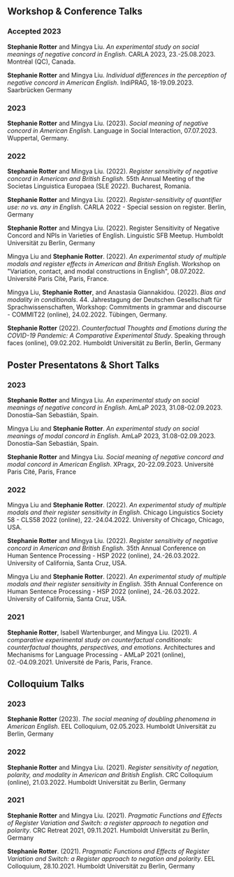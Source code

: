 
## Workshop & Conference Talks


### Accepted 2023

**Stephanie Rotter** and Mingya Liu. *An experimental study on social meanings of negative concord in English*. CARLA 2023, 23.-25.08.2023. Montréal (QC), Canada.

**Stephanie Rotter** and Mingya Liu. *Individual differences in the perception of negative concord in American English*. IndiPRAG, 18-19.09.2023. Saarbrücken Germany

### 2023

**Stephanie Rotter** and Mingya Liu. (2023). *Social meaning of negative concord in American English*. Language in Social Interaction, 07.07.2023. Wuppertal, Germany.

### 2022

**Stephanie Rotter** and Mingya Liu. (2022). *Register sensitivity of negative concord in American and British English*. 55th Annual Meeting of the Societas Linguistica Europaea (SLE 2022). Bucharest, Romania.

**Stephanie Rotter** and Mingya Liu. (2022). *Register-sensitivity of quantifier use: no vs. any in English*. CARLA 2022 - Special session on register. Berlin, Germany

**Stephanie Rotter** and Mingya Liu. (2022). Register Sensitivity of Negative Concord and NPIs in Varieties of English. Linguistic SFB Meetup. Humboldt Universität zu Berlin, Germany

Mingya Liu and **Stephanie Rotter**. (2022). *An experimental study of multiple modals and register effects in American and British English*. Workshop on "Variation, contact, and modal constructions in English", 08.07.2022. Université Paris Cité, Paris, France.

Mingya Liu, **Stephanie Rotter**, and Anastasia Giannakidou. (2022). *Bias and modality in conditionals*. 44. Jahrestagung der Deutschen Gesellschaft für Sprachwissenschaften, Workshop: Commitments in grammar and discourse - COMMIT22 (online), 24.02.2022. Tübingen, Germany.

**Stephanie Rotter** (2022). *Counterfactual Thoughts and Emotions during the COVID-19 Pandemic: A Comparative Experimental Study*. Speaking through faces (online), 09.02.202. Humboldt Universität zu Berlin, Berlin, Germany



## Poster Presentatons & Short Talks

### 2023

**Stephanie Rotter** and Mingya Liu. *An experimental study on social meanings of negative concord in English*. AmLaP 2023, 31.08-02.09.2023. Donostia–San Sebastián, Spain.

Mingya Liu and **Stephanie Rotter**. *An experimental study on social meanings of modal concord in English*. AmLaP 2023, 31.08-02.09.2023. Donostia–San Sebastián, Spain.

**Stephanie Rotter** and Mingya Liu. *Social meaning of negative concord and modal concord in American English*. XPragx, 20-22.09.2023. Université Paris Cité, Paris, France


### 2022

Mingya Liu and **Stephanie Rotter**. (2022). *An experimental study of multiple modals and their register sensitivity in English*. Chicago Linguistics Society 58 - CLS58 2022 (online), 22.-24.04.2022. University of Chicago, Chicago, USA.

**Stephanie Rotter** and Mingya Liu. (2022). *Register sensitivity of negative concord in American and British English*. 35th Annual Conference on Human Sentence Processing - HSP 2022 (online), 24.-26.03.2022. University of California, Santa Cruz, USA.

Mingya Liu and **Stephanie Rotter**. (2022). *An experimental study of multiple modals and their register sensitivity in English*. 35th Annual Conference on Human Sentence Processing - HSP 2022 (online), 24.-26.03.2022. University of California, Santa Cruz, USA.


### 2021
**Stephanie Rotter**, Isabell Wartenburger, and Mingya Liu. (2021). *A comparative experimental study on counterfactual conditionals: counterfactual thoughts, perspectives, and emotions*. Architectures and Mechanisms for Language Processing - AMLaP 2021 (online), 02.-04.09.2021. Université de Paris, Paris, France.




## Colloquium Talks


### 2023 

**Stephanie Rotter** (2023). *The social meaning of doubling phenomena in American English*. EEL Colloquium, 02.05.2023. Humboldt Universität zu Berlin, Germany


### 2022

**Stephanie Rotter** and Mingya Liu. (2021). *Register sensitivity of negation, polarity, and modality in American and British English*. CRC Colloquium (online), 21.03.2022. Humboldt Universität zu Berlin, Germany


### 2021 

**Stephanie Rotter** and Mingya Liu. (2021). *Pragmatic Functions and Effects of Register Variation and Switch: a register approach to negation and polarity*. CRC Retreat 2021, 09.11.2021. Humboldt Universität zu Berlin, Germany

**Stephanie Rotter**. (2021). *Pragmatic Functions and Effects of Register Variation and Switch: a Register approach to negation and polarity*. EEL Colloquium, 28.10.2021. Humboldt Universität zu Berlin, Germany

